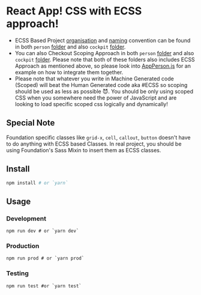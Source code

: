 # React App! CSS with ECSS approach!

- ECSS Based Project [organisation](http://ecss.io/chapter5.html#h-H2_0) and [naming](http://ecss.io/slides2/#/19) convention can be found in both `person` [folder](https://github.com/IamManchanda/react-app/tree/master/src/components/person) and also `cockpit` [folder](https://github.com/IamManchanda/react-app/tree/master/src/components/cockpit).
- You can also Checkout Scoping Approach in both `person` [folder](https://github.com/IamManchanda/react-app/tree/master/src/components/person) and also `cockpit` [folder](https://github.com/IamManchanda/react-app/tree/master/src/components/cockpit). Please note that both of these folders also includes ECSS Approach as mentioned above, so please look into [AppPerson.js](https://github.com/IamManchanda/react-app/blob/master/src/components/person/AppPerson.js#L6-L17) for an example on how to integrate them together.
- Please note that whatever you write in Machine Generated code (Scoped) will beat the Human Generated code aka #ECSS so scoping should be used as less as possible 😈. You should be only using scoped CSS when you somewhere need the power of JavaScript and are looking to load specific scoped css logically and dynamically!

## Special Note

Foundation specific classes like `grid-x`, `cell`, `callout`, `button` doesn't have to do anything with ECSS based Classes. In real project, you should be using Foundation's Sass Mixin to insert them as ECSS classes.

## Install

```bash
npm install # or `yarn`
```

## Usage

### Development

```
npm run dev # or `yarn dev`
```

### Production

```
npm run prod # or `yarn prod`
```

### Testing 

```
npm run test #or `yarn test`
```